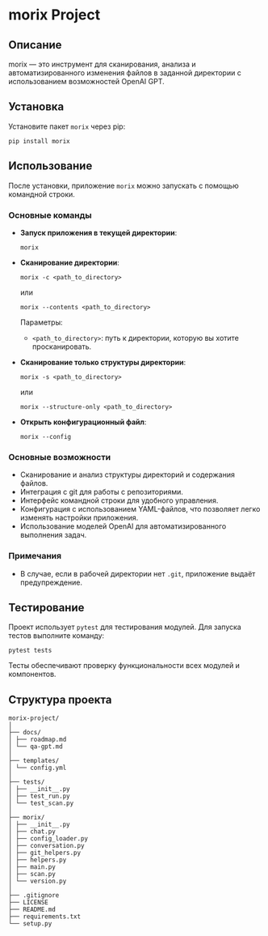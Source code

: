 # morix Project

## Описание

morix — это инструмент для сканирования, анализа и автоматизированного изменения файлов в заданной директории с использованием возможностей OpenAI GPT.

## Установка

Установите пакет `morix` через pip:

```shell
pip install morix
```

## Использование

После установки, приложение `morix` можно запускать с помощью командной строки.

### Основные команды

- **Запуск приложения в текущей директории**:
  ```shell
  morix
  ```

- **Сканирование директории**:
  ```shell
  morix -c <path_to_directory>
  ```
  или
  ```shell
  morix --contents <path_to_directory>
  ```
  Параметры:
  - `<path_to_directory>`: путь к директории, которую вы хотите просканировать.

- **Сканирование только структуры директории**:
  ```shell
  morix -s <path_to_directory>
  ```
  или
  ```shell
  morix --structure-only <path_to_directory>
  ```

- **Открыть конфигурационный файл**:
  ```shell
  morix --config
  ```

### Основные возможности

- Сканирование и анализ структуры директорий и содержания файлов.
- Интеграция с git для работы с репозиториями.
- Интерфейс командной строки для удобного управления.
- Конфигурация с использованием YAML-файлов, что позволяет легко изменять настройки приложения.
- Использование моделей OpenAI для автоматизированного выполнения задач.

### Примечания

- В случае, если в рабочей директории нет `.git`, приложение выдаёт предупреждение.

## Тестирование

Проект использует `pytest` для тестирования модулей. Для запуска тестов выполните команду:

```shell
pytest tests
```

Тесты обеспечивают проверку функциональности всех модулей и компонентов.

## Структура проекта

```plaintext
morix-project/
│
├── docs/
│ ├── roadmap.md
│ └── qa-gpt.md
│
├── templates/
│ └── config.yml
│
├── tests/
│ ├── __init__.py
│ ├── test_run.py
│ └── test_scan.py
│
├── morix/
│ ├── __init__.py
│ ├── chat.py
│ ├── config_loader.py
│ ├── conversation.py
│ ├── git_helpers.py
│ ├── helpers.py
│ ├── main.py
│ ├── scan.py
│ └── version.py
│
├── .gitignore
├── LICENSE
├── README.md
├── requirements.txt
└── setup.py
```
